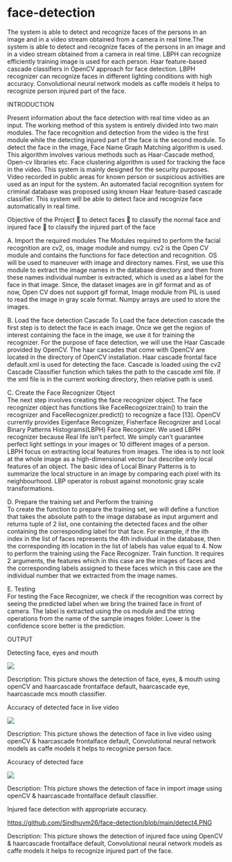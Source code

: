 # face-detection
The system is able to detect and recognize faces of the persons in an image and in a video stream obtained from a camera in real time.The system is able to detect and recognize faces of the persons in an image and in a video stream obtained from a camera in real time. LBPH can recognize efficiently training image is used for each person. Haar feature-based cascade classifiers in OpenCV approach for face detection. LBPH recognizer can recognize faces in different lighting conditions with high accuracy. Convolutional neural network models as caffe models it helps to recognize person injured part of the face.

INTRODUCTION

Present information about the face detection with real time video as an input. The working method of this system is entirely divided into two main modules. The face recognition and detection from the video is the first module while the detecting injured part of the face is the second module. To detect the face in the image, Face Name Graph Matching algorithm is used. This algorithm involves various methods such as Haar-Cascade method, Open-cv libraries etc. Face clustering algorithm is used for tracking the face in the video. This system is mainly designed for the security purposes. Video recorded in public areas for known person or suspicious activities are used as an input for the system. An automated facial recognition system for criminal database was proposed using known Haar feature-based cascade classifier. This system will be able to detect face and recognize face automatically in real time.

Objective of the Project
	to detect faces
 to classify the normal face and injured face
 to classify the injured part of the face

A. Import the required modules
The Modules required to perform the facial recognition are cv2, os, image module and numpy. cv2 is the Open CV module and contains the functions for face detection and recognition. OS will be used to maneuver with image and directory names. First, we use this module to extract the image names in the database directory and then from these names individual number is extracted, which is used as a label for the face in that image. Since, the dataset images are in gif format and as of now, Open CV does not support gif format, Image module from PIL is used to read the image in gray scale format. Numpy arrays are used to store the images.

B. Load the face detection Cascade
To Load the face detection cascade the first step is to detect the face in each image. Once we get the region of interest containing the face in the image, we use it for training the recognizer. For the purpose of face detection, we will use the Haar Cascade provided by OpenCV. The haar cascades that come with OpenCV are located in the directory of OpenCV installation. Haar cascade frontal face default.xml is used for detecting the face. Cascade is loaded using the cv2 Cascade Classifier function which takes the path to the cascade xml file. if the xml file is in the current working directory, then relative path is used.

C. Create the Face Recognizer Object  
The next step involves creating the face recognizer object. The face recognizer object has functions like FaceRecognizer.train() to train the recognizer and FaceRecognizer.predict() to recognize a face [13]. OpenCV currently provides Eigenface Recognizer, Fisherface Recognizer and Local Binary Patterns Histograms(LBPH) Face Recognizer. We used LBPH recognizer because Real life isn’t perfect. We simply can’t guarantee perfect light settings in your images or 10 different images of a person. LBPH focus on extracting local features from images. The idea is to not look at the whole image as a high-dimensional vector but describe only local features of an object. The basic idea of Local Binary Patterns is to summarize the local structure in an image by comparing each pixel with its neighbourhood. LBP operator is robust against monotonic gray scale transformations.

D. Prepare the training set and Perform the training  
To create the function to prepare the training set, we will define a function that takes the absolute path to the image database as input argument and returns tuple of 2 list, one containing the detected faces and the other containing the corresponding label for that face. For example, if the ith index in the list of faces represents the 4th individual in the database, then the corresponding ith location in the list of labels has value equal to 4.   Now to perform the training using the Face Recognizer. Train function. It requires 2 arguments, the features which in this case are the images of faces and the corresponding labels assigned to these faces which in this case are the individual number that we extracted from the image names.

E. Testing   
For testing the Face Recognizer, we check if the recognition was correct by seeing the predicted label when we bring the trained face in front of camera. The label is extracted using the os module and the string operations from the name of the sample images folder. Lower is the confidence score better is the prediction.

OUTPUT

Detecting face, eyes and mouth 

![](https://github.com/Sindhuvm26/face-detection/blob/main/detect1.PNG)

Description: This picture shows the detection of face, eyes, & mouth using openCV and haarcascade frontalface default, haarcascade eye, haarcascade mcs mouth classifier.

Accuracy of detected face in live video

![](https://github.com/Sindhuvm26/face-detection/blob/main/detect2.PNG)

Description: This picture shows the detection of face in live video using openCV & haarcascade frontalface default, Convolutional neural network models as caffe models it helps to recognize person face.

Accuracy of detected face

![](https://github.com/Sindhuvm26/face-detection/blob/main/detect3.PNG)

Description: This picture shows the detection of face in import image using openCV & haarcascade frontalface default classifier.

Injured face detection with appropriate accuracy.

https://github.com/Sindhuvm26/face-detection/blob/main/detect4.PNG

Description: This picture shows the detection of injured face using OpenCV & haarcascade frontalface default, Convolutional neural network models as caffe models it helps to recognize injured part of the face.



























